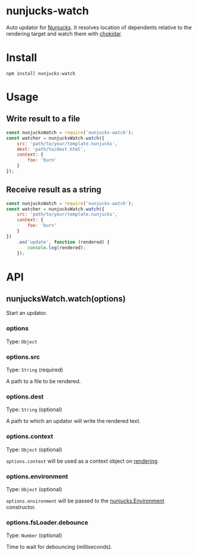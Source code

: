 # nunjucks-watch

Auto updator for [Nunjucks](https://mozilla.github.io/nunjucks/).
It resolves location of dependents relative to the rendering target and watch them with [chokidar](https://github.com/paulmillr/chokidar).

# Install

```
npm install nunjucks-watch
```

# Usage

## Write result to a file

```javascript
const nunjucksWatch = require('nunjucks-watch');
const watcher = nunjucksWatch.watch({
	src: 'path/to/your/template.nunjucks',
	dest: 'path/to/dest.html',
	context: {
		foo: 'burn'
	}
});
```

## Receive result as a string

```javascript
const nunjucksWatch = require('nunjucks-watch');
const watcher = nunjucksWatch.watch({
	src: 'path/to/your/template.nunjucks',
	context: {
		foo: 'burn'
	}
})
	.on('update', function (rendered) {
		console.log(rendered);
	});
```

# API

## nunjucksWatch.watch(options)

Start an updator.

### options

Type: `Object`

### options.src

Type: `String` (required)

A path to a file to be rendered.

### options.dest

Type: `String` (optional)

A path to which an updator will write the rendered text.

### options.context

Type: `Object` (optional)

`options.context` will be used as a context object on [rendering](https://mozilla.github.io/nunjucks/api.html#render).
### options.environment

Type: `Object` (optional)

`options.environment` will be passed to the [nunjucks.Environment](https://mozilla.github.io/nunjucks/api.html#constructor) constructor.

### options.fsLoader.debounce

Type: `Number` (optional)

Time to wait for debouncing (milliseconds).
